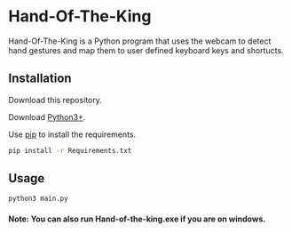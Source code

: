 # Hand-Of-The-King

Hand-Of-The-King is a Python program that  uses the webcam to detect hand gestures and map them to user defined keyboard keys and shortucts.

## Installation

Download this repository.

Download [Python3+](https://www.python.org/downloads/).

Use [pip](https://pip.pypa.io/en/stable/) to install the requirements.

```bash
pip install -r Requirements.txt
```

## Usage

```bash
python3 main.py
```
####  Note: You can also run Hand-of-the-king.exe if you are on windows.



